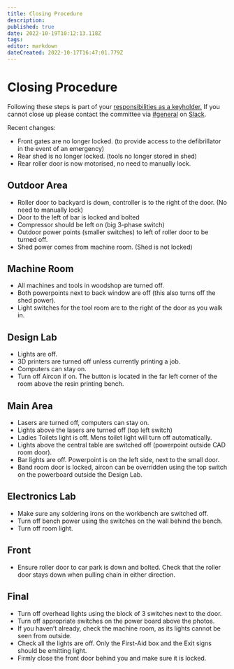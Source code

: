 ```yaml
---
title: Closing Procedure
description: 
published: true
date: 2022-10-19T10:12:13.118Z
tags: 
editor: markdown
dateCreated: 2022-10-17T16:47:01.779Z
---
```


# Closing Procedure

Following these steps is part of your [responsibilities as a keyholder.](/committee/keyholder_responsibilities) If you cannot close up please contact the committee via [\#general](slack://channel?team=T0LQE2JNR&id=C0LQBEQ2Y) on [Slack](https://space.artifactory.org.au/slack).

Recent changes:

-   Front gates are no longer locked. (to provide access to the defibrillator in the event of an emergency)
-   Rear shed is no longer locked. (tools no longer stored in shed)
-   Rear roller door is now motorised, no need to manually lock.

## Outdoor Area

-   Roller door to backyard is down, controller is to the right of the door. (No need to manually lock)
-   Door to the left of bar is locked and bolted
-   Compressor should be left on (big 3-phase switch)
-   Outdoor power points (smaller switches) to left of roller door to be turned off.
-   Shed power comes from machine room. (Shed is not locked)

## Machine Room

-   All machines and tools in woodshop are turned off.
-   Both powerpoints next to back window are off (this also turns off the shed power).
-   Light switches for the tool room are to the right of the door as you walk in.

## Design Lab

-   Lights are off.
-   3D printers are turned off unless currently printing a job.
-   Computers can stay on.
-   Turn off Aircon if on. The button is located in the far left corner of the room above the resin printing bench.

## Main Area

-   Lasers are turned off, computers can stay on.
-   Lights above the lasers are turned off (top left switch)
-   Ladies Toilets light is off. Mens toilet light will turn off automatically.
-   Lights above the central table are switched off (powerpoint outside CAD room door).
-   Bar lights are off. Powerpoint is on the left side, next to the small door.
-   Band room door is locked, aircon can be overridden using the top switch on the powerboard outside the Design Lab.

## Electronics Lab

-   Make sure any soldering irons on the workbench are switched off.
-   Turn off bench power using the switches on the wall behind the bench.
-   Turn off room light.

## Front

-   Ensure roller door to car park is down and bolted. Check that the roller door stays down when pulling chain in either direction.

## Final

-   Turn off overhead lights using the block of 3 switches next to the door.
-   Turn off appropriate switches on the power board above the photos.
-   If you haven’t already, check the machine room, as its lights cannot be seen from outside.
-   Check all the lights are off. Only the First-Aid box and the Exit signs should be emitting light.
-   Firmly close the front door behind you and make sure it is locked.
